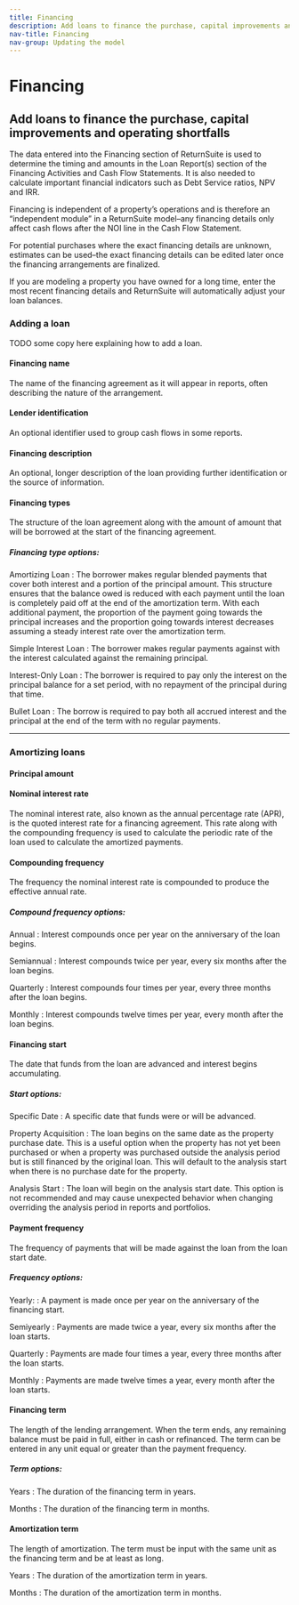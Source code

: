 ```yaml
---
title: Financing
description: Add loans to finance the purchase, capital improvements and operating shortfalls
nav-title: Financing
nav-group: Updating the model
---
```


# Financing

## Add loans to finance the purchase, capital improvements and operating shortfalls

The data entered into the Financing section of ReturnSuite is used to determine
the timing and amounts in the Loan Report(s) section of the Financing Activities
and Cash Flow Statements. It is also needed to calculate important financial
indicators such as Debt Service ratios, NPV and IRR.

Financing is independent of a property’s operations and is therefore an
“independent module” in a ReturnSuite model–any financing details only affect
cash flows after the NOI line in the Cash Flow Statement.

For potential purchases where the exact financing details are unknown, estimates
can be used–the exact financing details can be edited later once the financing
arrangements are finalized.

If you are modeling a property you have owned for a long time, enter the most
recent financing details and ReturnSuite will automatically adjust your loan
balances.

### Adding a loan

TODO some copy here explaining how to add a loan.

#### Financing name

The name of the financing agreement as it will appear in reports, often
describing the nature of the arrangement.


#### Lender identification

An optional identifier used to group cash flows in some reports.


#### Financing description

An optional, longer description of the loan providing further identification or
the source of information.


#### Financing types

The structure of the loan agreement along with the amount of amount that will be
borrowed at the start of the financing agreement.

##### Financing type options:

Amortizing Loan
:   The borrower makes regular blended payments that cover both interest and a
    portion of the principal amount. This structure ensures that the balance
    owed is reduced with each payment until the loan is completely paid off at
    the end of the amortization term. With each additional payment, the
    proportion of the payment going towards the principal increases and the
    proportion going towards interest decreases assuming a steady interest rate
    over the amortization term.

Simple Interest Loan
:   The borrower makes regular payments against with the interest calculated
    against the remaining principal.

Interest-Only Loan
:   The borrower is required to pay only the interest on the principal balance
    for a set period, with no repayment of the principal during that time.

Bullet Loan
:   The borrow is required to pay both all accrued interest and the principal
    at the end of the term with no regular payments.

---


### Amortizing loans

#### Principal amount

#### Nominal interest rate

The nominal interest rate, also known as the annual percentage rate (APR), is
the quoted interest rate for a financing agreement. This rate along with the
compounding frequency is used to calculate the periodic rate of the loan used to
calculate the amortized payments.


#### Compounding frequency

The frequency the nominal interest rate is compounded to produce the effective
annual rate.

##### Compound frequency options:

Annual
:   Interest compounds once per year on the anniversary of the loan begins.

Semiannual
:   Interest compounds twice per year, every six months after the loan begins.

Quarterly
:   Interest compounds four times per year, every three months after the loan
    begins.

Monthly
:   Interest compounds twelve times per year, every month after the loan begins.


#### Financing start

The date that funds from the loan are advanced and interest begins accumulating.

##### Start options:

Specific Date
:   A specific date that funds were or will be advanced.

Property Acquisition
:   The loan begins on the same date as the property purchase date. This is a
    useful option when the property has not yet been purchased or when a
    property was purchased outside the analysis period but is still financed by
    the original loan. This will default to the analysis start when there is no
    purchase date for the property.

Analysis Start
:   The loan will begin on the analysis start date. This option is not
    recommended and may cause unexpected behavior when changing overriding the
    analysis period in reports and portfolios.

#### Payment frequency

The frequency of payments that will be made against the loan from the loan start
date.

##### Frequency options:

Yearly:
:   A payment is made once per year on the anniversary of the financing start.

Semiyearly
:   Payments are made twice a year, every six months after the loan starts.

Quarterly
:   Payments are made four times a year, every three months after the loan
    starts.

Monthly
:   Payments are made twelve times a year, every month after the loan starts.


#### Financing term

The length of the lending arrangement. When the term ends, any remaining
balance must be paid in full, either in cash or refinanced. The term can be
entered in any unit equal or greater than the payment frequency.

##### Term options:

Years
:   The duration of the financing term in years.

Months
:   The duration of the financing term in months.


#### Amortization term

The length of amortization. The term must be input with the same unit as the
financing term and be at least as long.

Years
:   The duration of the amortization term in years.

Months
:   The duration of the amortization term in months.
